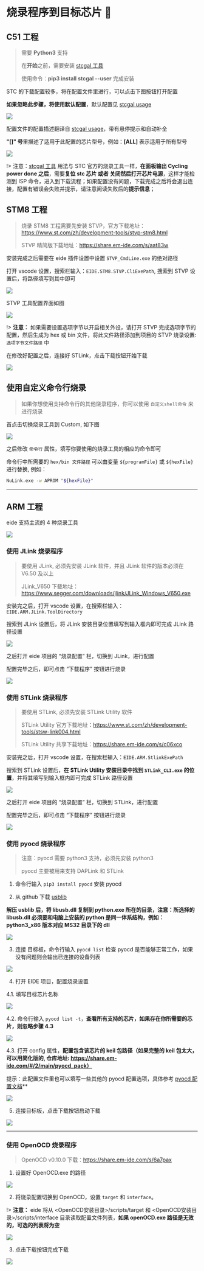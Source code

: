 # 烧录程序到目标芯片 💾

## C51 工程

> 需要 **Python3** 支持
>
> 在**开始**之前，需要安装 [stcgal 工具](https://github.com/grigorig/stcgal)
>
> 使用命令：**pip3 install stcgal --user** 完成安装

STC 的下载配置较多，将在配置文件里进行，可以点击下图按钮打开配置

**如果忽略此步骤，将使用默认配置**，默认配置见 [stcgal usage](https://github.com/grigorig/stcgal/blob/master/doc/USAGE.md)

![](https://img-blog.csdnimg.cn/20201204182929347.png)

配置文件的配置描述翻译自 [stcgal usage](https://github.com/grigorig/stcgal/blob/master/doc/USAGE.md)，带有悬停提示和自动补全

**"[]" 号**里描述了适用于此配置的芯片型号，例如：**\[ALL\]** 表示适用于所有型号

![](https://img-blog.csdnimg.cn/20200303140748914.png?x-oss-process=image/watermark,type_ZmFuZ3poZW5naGVpdGk,shadow_10,text_aHR0cHM6Ly9ibG9nLmNzZG4ubmV0L3FxXzQwODMzODEw,size_16,color_FFFFFF,t_70)

!> 注意：[stcgal 工具](https://github.com/grigorig/stcgal) 用法与 STC 官方的烧录工具一样，**在面板输出 Cycling power done 之后**，需要**复位 stc 芯片 或者 关闭然后打开芯片电源**，这样才能检测到 ISP 命令，进入到下载流程；如果配置没有问题，下载完成之后将会退出连接，配置有错误会失败并提示，请注意阅读失败后的**提示信息**；
	
## STM8 工程

> 烧录 STM8 工程需要先安装 STVP，官方下载地址：https://www.st.com/zh/development-tools/stvp-stm8.html
> 
> STVP 精简版下载地址：https://share.em-ide.com/s/aat83w

安装完成之后需要在 eide 插件设置中设置 `STVP_CmdLine.exe` 的绝对路径

打开 vscode 设置，搜索栏输入：`EIDE.STM8.STVP.CliExePath`, 搜索到 STVP 设置后，将路径填写到其中即可

![](../img/stvp_setting.png)

STVP 工具配置界面如图

![](https://img-blog.csdnimg.cn/2020120418415026.png)

!> **注意：** 如果需要设置选项字节以开启相关外设，请打开 STVP 完成选项字节的配置，然后生成为 hex 或 bin 文件，将此文件路径添加到项目的 STVP 烧录设置: `选项字节文件路径` 中

在修改好配置之后，连接好 STLink，点击下载按钮开始下载

![](https://img-blog.csdnimg.cn/20201204184429743.png?x-oss-process=image/watermark,type_ZmFuZ3poZW5naGVpdGk,shadow_10,text_aHR0cHM6Ly9ibG9nLmNzZG4ubmV0L3FxXzQwODMzODEw,size_16,color_FFFFFF,t_70)


## 使用自定义命令行烧录

> 如果你想使用支持命令行的其他烧录程序，你可以使用 `自定义shell命令` 来进行烧录

首点击切换烧录工具到 Custom, 如下图

![](../img/uploader_cus.png)

之后修改 `命令行` 属性，填写你要使用的烧录工具的相应的命令即可

命令行中所需要的 `hex/bin 文件路径` 可以由变量 `${programFile}` 或 `${hexFile}` 进行替换, 例如：

```bash
NuLink.exe -w APROM "${hexFile}"
```

***

## ARM 工程

eide 支持主流的 4 种烧录工具

![](./../img/flasher_list.png)

### 使用 JLink 烧录程序

> 要使用 JLink, 必须先安装 JLink 软件，并且 JLink 软件的版本必须在 V6.50 及以上
> 
> JLink_V650 下载地址：https://www.segger.com/downloads/jlink/JLink_Windows_V650.exe

安装完之后，打开 vscode 设置，在搜索栏输入：`EIDE.ARM.JLink.ToolDirectory`

搜索到 JLink 设置后，将 JLink 安装目录位置填写到输入框内即可完成 JLink 路径设置

![](../img/jlink_setting.png)

之后打开 eide 项目的 “烧录配置” 栏，切换到 JLink，进行配置

配置完毕之后，即可点击 “下载程序” 按钮进行烧录

![](../img/jlink_flash_conf.png)

### 使用 STLink 烧录程序

> 要使用 STLink, 必须先安装 STLink Utility 软件
> 
> STLink Utility 官方下载地址：https://www.st.com/zh/development-tools/stsw-link004.html
>
> STLink Utility 共享下载地址：https://share.em-ide.com/s/c06xco

安装完之后，打开 vscode 设置，在搜索栏输入：`EIDE.ARM.StlinkExePath`

搜索到 STLink 设置后，**在 STLink Utility 安装目录中找到 `STLink_CLI.exe` 的位置**，并将其填写到输入框内即可完成 STLink 路径设置

![](../img/stlink_setting.png)

之后打开 eide 项目的 “烧录配置” 栏，切换到 STLink，进行配置

配置完毕之后，即可点击 “下载程序” 按钮进行烧录

![](../img/stlink_flasher_conf.png)

### 使用 pyocd 烧录程序

> 注意：pyocd 需要 python3 支持，必须先安装 python3
>
> pyocd 主要被用来支持 DAPLink 和 STLink

1. 命令行输入 `pip3 install pyocd` 安装 pyocd

2. 从 github 下载 [usblib](https://github.com/libusb/libusb/releases/tag/v1.0.21)

 **解压 usblib 后，将 libusb.dll 复制到 python.exe 所在的目录，注意：所选择的 libusb.dll 必须要和电脑上安装的 python 是同一体系结构，例如：python3_x86 版本对应 MS32 目录下的 dll**

 ![](https://img-blog.csdnimg.cn/20200707213346603.png?x-oss-process=image/watermark,type_ZmFuZ3poZW5naGVpdGk,shadow_10,text_aHR0cHM6Ly9ibG9nLmNzZG4ubmV0L3FxXzQwODMzODEw,size_16,color_FFFFFF,t_70)

3. 连接 目标板，命令行输入 `pyocd list` 检查 pyocd 是否能够正常工作，如果没有问题则会输出已连接的设备列表

 ![](https://img-blog.csdnimg.cn/20200707213951601.png?x-oss-process=image/watermark,type_ZmFuZ3poZW5naGVpdGk,shadow_10,text_aHR0cHM6Ly9ibG9nLmNzZG4ubmV0L3FxXzQwODMzODEw,size_16,color_FFFFFF,t_70)

4. 打开 EIDE 项目，配置烧录设置

 4.1. 填写目标芯片名称

 ![](https://img-blog.csdnimg.cn/20200707214308226.png)

 4.2. 命令行输入 `pyocd list -t`，**查看所有支持的芯片，如果存在你所需要的芯片，则忽略步骤 4.3**

 ![](https://img-blog.csdnimg.cn/2020070721482367.png?x-oss-process=image/watermark,type_ZmFuZ3poZW5naGVpdGk,shadow_10,text_aHR0cHM6Ly9ibG9nLmNzZG4ubmV0L3FxXzQwODMzODEw,size_16,color_FFFFFF,t_70)

 4.3. 打开 config 属性，**配置包含该芯片的 keil 包路径（如果完整的 keil 包太大，可以用简化版的, 仓库地址: https://share.em-ide.com/#/2/main/pyocd_pack）**

 提示：此配置文件里也可以填写一些其他的 pyocd 配置选项，具体参考 [pyocd 配置文档](https://github.com/pyocd/pyOCD/tree/master/docs)**

 ![](https://img-blog.csdnimg.cn/20200707215417409.png?x-oss-process=image/watermark,type_ZmFuZ3poZW5naGVpdGk,shadow_10,text_aHR0cHM6Ly9ibG9nLmNzZG4ubmV0L3FxXzQwODMzODEw,size_16,color_FFFFFF,t_70)

5. 连接目标板，点击下载按钮启动下载

 ![](https://img-blog.csdnimg.cn/20200707215605884.png)

***

### 使用 OpenOCD 烧录程序

> OpenOCD v0.10.0 下载：https://share.em-ide.com/s/6a7pax

1. 设置好 OpenOCD.exe 的路径

 ![](https://img-blog.csdnimg.cn/20200714121658116.png?x-oss-process=image/watermark,type_ZmFuZ3poZW5naGVpdGk,shadow_10,text_aHR0cHM6Ly9ibG9nLmNzZG4ubmV0L3FxXzQwODMzODEw,size_16,color_FFFFFF,t_70)

2. 将烧录配置切换到 OpenOCD，设置 `target` 和 `interface`。

 !> **注意：** eide 将从 <OpenOCD安装目录>/scripts/target 和 <OpenOCD安装目录>/scripts/interface 目录读取配置文件列表，**如果 openOCD.exe 路径是无效的，可选的列表将为空**

 ![](https://img-blog.csdnimg.cn/20200714121238782.png?x-oss-process=image/watermark,type_ZmFuZ3poZW5naGVpdGk,shadow_10,text_aHR0cHM6Ly9ibG9nLmNzZG4ubmV0L3FxXzQwODMzODEw,size_16,color_FFFFFF,t_70)

3. 点击下载按钮完成下载

 ![](https://img-blog.csdnimg.cn/20200714121616638.png?x-oss-process=image/watermark,type_ZmFuZ3poZW5naGVpdGk,shadow_10,text_aHR0cHM6Ly9ibG9nLmNzZG4ubmV0L3FxXzQwODMzODEw,size_16,color_FFFFFF,t_70)

